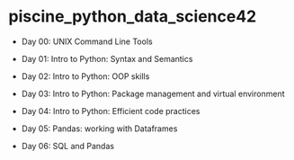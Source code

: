# piscine_python_data_science42
- Day 00: UNIX Command Line Tools  
      
- Day 01: Intro to Python: Syntax and Semantics  
  
- Day 02: Intro to Python: OOP skills  
  
- Day 03: Intro to Python: Package management and virtual environment  
   
- Day 04: Intro to Python: Efficient code practices  
  
- Day 05: Pandas: working with Dataframes  
   
- Day 06: SQL and Pandas  
   
